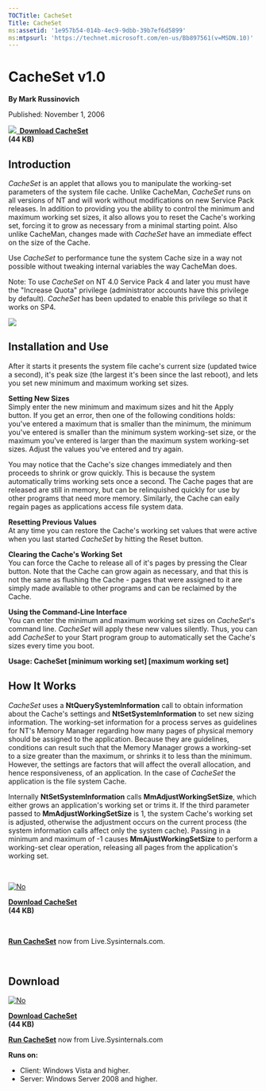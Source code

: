 ```yaml
--- 
TOCTitle: CacheSet
Title: CacheSet
ms:assetid: '1e957b54-014b-4ec9-9dbb-39b7ef6d5899'
ms:mtpsurl: 'https://technet.microsoft.com/en-us/Bb897561(v=MSDN.10)'
---
```


CacheSet v1.0
=============

**By Mark Russinovich**

Published: November 1, 2006

**[![](/media/landing/sysinternals/download_sm.png)
 Download
CacheSet](https://download.sysinternals.com/files/cacheset.zip)  
(44 KB)**


## Introduction

*CacheSet* is an applet that allows you to manipulate the working-set
parameters of the system file cache. Unlike CacheMan, *CacheSet* runs on
all versions of NT and will work without modifications on new Service
Pack releases. In addition to providing you the ability to control the
minimum and maximum working set sizes, it also allows you to reset the
Cache's working set, forcing it to grow as necessary from a minimal
starting point. Also unlike CacheMan, changes made with *CacheSet* have
an immediate effect on the size of the Cache.

Use *CacheSet* to performance tune the system Cache size in a way not
possible without tweaking internal variables the way CacheMan does.

Note: To use *CacheSet* on NT 4.0 Service Pack 4 and later you must have
the "Increase Quota" privilege (administrator accounts have this
privilege by default). *CacheSet* has been updated to enable this
privilege so that it works on SP4.

![](/media/landing/sysinternals/CacheSet.gif)

## Installation and Use

After it starts it presents the system file cache's current size
(updated twice a second), it's peak size (the largest it's been since
the last reboot), and lets you set new minimum and maximum working set
sizes.

**Setting New Sizes**  
Simply enter the new minimum and maximum sizes and hit the Apply button.
If you get an error, then one of the following conditions holds: you've
entered a maximum that is smaller than the minimum, the minimum you've
entered is smaller than the minimum system working-set size, or the
maximum you've entered is larger than the maximum system working-set
sizes. Adjust the values you've entered and try again.

You may notice that the Cache's size changes immediately and then
proceeds to shrink or grow quickly. This is because the system
automatically trims working sets once a second. The Cache pages that are
released are still in memory, but can be relinquished quickly for use by
other programs that need more memory. Similarly, the Cache can eaily
regain pages as applications access file system data.

**Resetting Previous Values**  
At any time you can restore the Cache's working set values that were
active when you last started *CacheSet* by hitting the Reset button.

**Clearing the Cache's Working Set**  
You can force the Cache to release all of it's pages by pressing the
Clear button. Note that the Cache can grow again as necessary, and that
this is not the same as flushing the Cache - pages that were assigned to
it are simply made available to other programs and can be reclaimed by
the Cache.

**Using the Command-Line Interface**  
You can enter the minimum and maximum working set sizes on *CacheSet*'s
command line. *CacheSet* will apply these new values silently. Thus, you
can add *CacheSet* to your Start program group to automatically set the
Cache's sizes every time you boot.

**Usage: CacheSet \[minimum working set\] \[maximum working set\]**  

## How It Works

*CacheSet* uses a **NtQuerySystemInformation** call to obtain
information about the Cache's settings and **NtSetSystemInformation** to
set new sizing information. The working-set information for a process
serves as guidelines for NT's Memory Manager regarding how many pages of
physical memory should be assigned to the application. Because they are
guidelines, conditions can result such that the Memory Manager grows a
working-set to a size greater than the maximum, or shrinks it to less
than the minimum. However, the settings are factors that will affect the
overall allocation, and hence responsiveness, of an application. In the
case of *CacheSet* the application is the file system Cache.

Internally **NtSetSystemInformation** calls **MmAdjustWorkingSetSize**,
which either grows an application's working set or trims it. If the
third parameter passed to **MmAdjustWorkingSetSize** is 1, the system
Cache's working set is adjusted, otherwise the adjustment occurs on the
current process (the system information calls affect only the system
cache). Passing in a minimum and maximum of -1 causes
**MmAjustWorkingSetSize** to perform a working-set clear operation,
releasing all pages from the application's working set.

 

[![No](/media/landing/sysinternals/download_sm.png "Download")
](https://download.sysinternals.com/files/cacheset.zip)

[**Download CacheSet**  
](https://download.sysinternals.com/files/cacheset.zip)**(44 KB)**

 

[**Run CacheSet**](https://live.sysinternals.com/cacheset.exe) now from
Live.Sysinternals.com.

 


<div class="RightAdRail">


## Download

  

[![No](/media/landing/sysinternals/download_sm.png "Download")
](https://download.sysinternals.com/files/cacheset.zip)

[**Download CacheSet**  
](https://download.sysinternals.com/files/cacheset.zip)**(44 KB)**

  

[**Run CacheSet**](https://live.sysinternals.com/cacheset.exe) now from
Live.Sysinternals.com

**Runs on:**

-   Client: Windows Vista and higher.
-   Server: Windows Server 2008 and higher.


